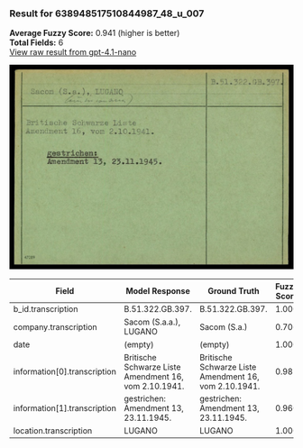 ### Result for 638948517510844987_48_u_007
**Average Fuzzy Score:** 0.941 (higher is better)<br>
**Total Fields:** 6<br>
[View raw result from gpt-4.1-nano](https://github.com/RISE-UNIBAS/humanities_data_benchmark/blob/main/results/2025-10-24/T0308/request_T0308_638948517510844987_48_u_007.json)

<img src="https://github.com/RISE-UNIBAS/humanities_data_benchmark/blob/main/benchmarks/blacklist/images/638948517510844987_48_u_007.jpg?raw=true" alt="638948517510844987_48_u_007" width="600px">

| Field | Model Response | Ground Truth | Fuzzy Score | Match |
|-------|----------------|--------------|-------------|-------|
| b_id.transcription | B.51.322.GB.397. | B.51.322.GB.397. | 1.000 | ✅ |
| company.transcription | Sacom (S.a.a.), LUGANO | Sacom (S.a.) | 0.706 | ❌ |
| date | (empty) | (empty) | 1.000 | ✅ |
| information[0].transcription | Britische Schwarze Liste Amendment 16, vom 2.10.1941. | Britische Schwarze Liste<br>Amendment 16, vom 2.10.1941. | 0.981 | ✅ |
| information[1].transcription |  gestrichen: Amendment 13, 23.11.1945. | gestrichen:<br>Amendment 13, 23.11.1945. | 0.960 | ✅ |
| location.transcription | LUGANO | LUGANO | 1.000 | ✅ |
